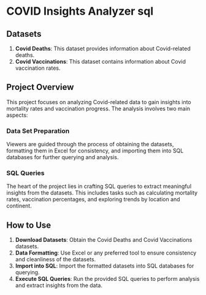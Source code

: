# COVID Insights Analyzer sql

## Datasets

1. **Covid Deaths**: This dataset provides information about Covid-related deaths.
2. **Covid Vaccinations**: This dataset contains information about Covid vaccination rates.

## Project Overview

This project focuses on analyzing Covid-related data to gain insights into mortality rates and vaccination progress. The analysis involves two main aspects:

### Data Set Preparation

Viewers are guided through the process of obtaining the datasets, formatting them in Excel for consistency, and importing them into SQL databases for further querying and analysis.

### SQL Queries

The heart of the project lies in crafting SQL queries to extract meaningful insights from the datasets. This includes tasks such as calculating mortality rates, vaccination percentages, and exploring trends by location and continent.

## How to Use

1. **Download Datasets**: Obtain the Covid Deaths and Covid Vaccinations datasets.
2. **Data Formatting**: Use Excel or any preferred tool to ensure consistency and cleanliness of the datasets.
3. **Import into SQL**: Import the formatted datasets into SQL databases for querying.
4. **Execute SQL Queries**: Run the provided SQL queries to perform analysis and extract insights from the data.

